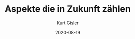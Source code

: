 ---
title: "Aspekte die in Zukunft zählen"
author: "Kurt Gisler"
draft: false
date: 2020-08-19
layout: "blog/posts/posts"
tags: ["OpenEduca"]
type: "post"

featured_image: "/assets/images/blog/direction.jpeg"
summary: "Rund 60% der Kantonalen Bildungsinstitute in Uri setzen strategisch auf Microsoft Office 365. Diese Institutionen haben damit ein System, das für den Fernunterricht offensichtlich wie geschaffen ist u..."
---